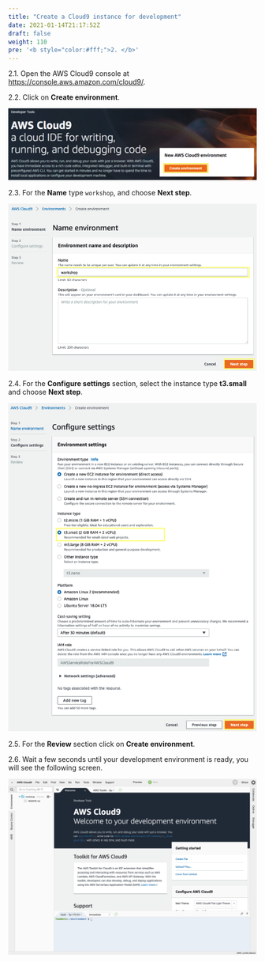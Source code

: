 ```yaml
---
title: "Create a Cloud9 instance for development"
date: 2021-01-14T21:17:52Z
draft: false
weight: 110
pre: '<b style="color:#fff;">2. </b>'
---
```


2.1\. Open the AWS Cloud9 console at https://console.aws.amazon.com/cloud9/.

2.2\. Click on **Create environment**.

![Cloud9 Create environment](images/cloud9-create.png)

2.3\. For the **Name** type `workshop`, and choose **Next step**.

![Cloud9 name environment](images/cloud9-name.png)

2.4\. For the **Configure settings** section, select the instance type **t3.small** and choose **Next step**.

![Cloud9 Settings](images/cloud9-settings.png)

2.5\. For the **Review** section click on **Create environment**.

2.6\. Wait a few seconds until your development environment is ready, you will see the following screen.

![Cloud9 Env](images/cloud9-env.png)